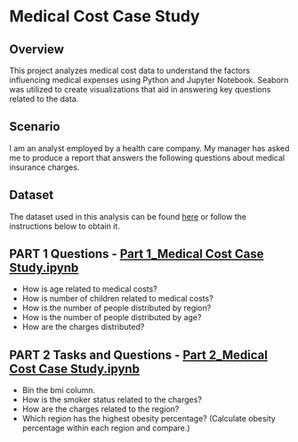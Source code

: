 # Medical Cost Case Study

## Overview
This project analyzes medical cost data to understand the factors influencing medical expenses using Python and Jupyter Notebook. Seaborn was utilized to create visualizations that aid in answering key questions related to the data.

## Scenario
I am an analyst employed by a health care company. My manager has asked me to produce a report that answers the following questions about medical insurance charges.

## Dataset
The dataset used in this analysis can be found [here](insurance.csv) or follow the instructions below to obtain it.

## PART 1 Questions - [Part 1_Medical Cost Case Study.ipynb](https://github.com/huydtrann/medical-cost-case-study/blob/d7ab11a0ffdc86f33d8d3cbc66c0308d81263d62/Part%201_Medical_Costs_Case_Study.ipynb)
- How is age related to medical costs?
- How is number of children related to medical costs?
- How is the number of people distributed by region?
- How is the number of people distributed by age?
- How are the charges distributed?

## PART 2 Tasks and Questions - [Part 2_Medical Cost Case Study.ipynb](https://github.com/huydtrann/medical-cost-case-study/blob/2abade5f2c327c58bbb500954f25be18a5f87bfb/Part%202_Medical%20Cost%20Case%20Study.ipynb)
- Bin the bmi column.
- How is the smoker status related to the charges?
- How are the charges related to the region?
- Which region has the highest obesity percentage? (Calculate obesity percentage within each region and compare.)
